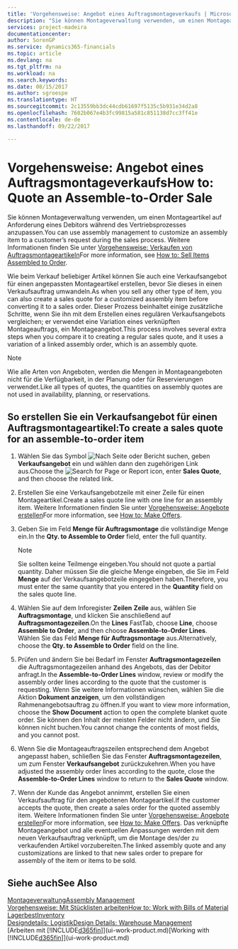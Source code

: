 ```yaml
---
title: 'Vorgehensweise: Angebot eines Auftragsmontageverkaufs | Microsoft Docs'
description: "Sie können Montageverwaltung verwenden, um einen Montageartikel auf Anforderung eines Debitors während des Vertriebsprozesses anzupassen."
services: project-madeira
documentationcenter: 
author: SorenGP
ms.service: dynamics365-financials
ms.topic: article
ms.devlang: na
ms.tgt_pltfrm: na
ms.workload: na
ms.search.keywords: 
ms.date: 08/15/2017
ms.author: sgroespe
ms.translationtype: HT
ms.sourcegitcommit: 2c13559bb3dc44cdb61697f5135c5b931e34d2a8
ms.openlocfilehash: 7602b067e4b3fc99815a581c851138d7cc3ff41e
ms.contentlocale: de-de
ms.lasthandoff: 09/22/2017

---
```

# <a name="how-to-quote-an-assemble-to-order-sale"></a><span data-ttu-id="ca8f7-103">Vorgehensweise: Angebot eines Auftragsmontageverkaufs</span><span class="sxs-lookup"><span data-stu-id="ca8f7-103">How to: Quote an Assemble-to-Order Sale</span></span>
<span data-ttu-id="ca8f7-104">Sie können Montageverwaltung verwenden, um einen Montageartikel auf Anforderung eines Debitors während des Vertriebsprozesses anzupassen.</span><span class="sxs-lookup"><span data-stu-id="ca8f7-104">You can use assembly management to customize an assembly item to a customer’s request during the sales process.</span></span> <span data-ttu-id="ca8f7-105">Weitere Informationen finden Sie unter [Vorgehensweise: Verkaufen von Auftragsmontageartikeln](assembly-how-to-sell-items-assembled-to-order.md)</span><span class="sxs-lookup"><span data-stu-id="ca8f7-105">For more information, see [How to: Sell Items Assembled to Order](assembly-how-to-sell-items-assembled-to-order.md).</span></span>  

<span data-ttu-id="ca8f7-106">Wie beim Verkauf beliebiger Artikel können Sie auch eine Verkaufsangebot für einen angepassten Montageartikel erstellen, bevor Sie dieses in einen Verkaufsauftrag umwandeln.</span><span class="sxs-lookup"><span data-stu-id="ca8f7-106">As when you sell any other type of item, you can also create a sales quote for a customized assembly item before converting it to a sales order.</span></span> <span data-ttu-id="ca8f7-107">Dieser Prozess beinhaltet einige zusätzliche Schritte, wenn Sie ihn mit dem Erstellen eines regulären Verkaufsangebots vergleichen; er verwendet eine Variation eines verknüpften Montageauftrags, ein Montageangebot.</span><span class="sxs-lookup"><span data-stu-id="ca8f7-107">This process involves several extra steps when you compare it to creating a regular sales quote, and it uses a variation of a linked assembly order, which is an assembly quote.</span></span>

> [!NOTE]  
>  <span data-ttu-id="ca8f7-108">Wie alle Arten von Angeboten, werden die Mengen in Montageangeboten nicht für die Verfügbarkeit, in der Planung oder für Reservierungen verwendet.</span><span class="sxs-lookup"><span data-stu-id="ca8f7-108">Like all types of quotes, the quantities on assembly quotes are not used in availability, planning, or reservations.</span></span>  

## <a name="to-create-a-sales-quote-for-an-assemble-to-order-item"></a><span data-ttu-id="ca8f7-109">So erstellen Sie ein Verkaufsangebot für einen Auftragsmontageartikel:</span><span class="sxs-lookup"><span data-stu-id="ca8f7-109">To create a sales quote for an assemble-to-order item</span></span>  
1.  <span data-ttu-id="ca8f7-110">Wählen Sie das Symbol ![Nach Seite oder Bericht suchen](media/ui-search/search_small.png "Symbol Nach Seite oder Bericht suchen"), geben **Verkaufsangebot** ein und wählen dann den zugehörigen Link aus.</span><span class="sxs-lookup"><span data-stu-id="ca8f7-110">Choose the ![Search for Page or Report](media/ui-search/search_small.png "Search for Page or Report icon") icon, enter **Sales Quote**, and then choose the related link.</span></span>  
2.  <span data-ttu-id="ca8f7-111">Erstellen Sie eine Verkaufsangebotzeile mit einer Zeile für einen Montageartikel.</span><span class="sxs-lookup"><span data-stu-id="ca8f7-111">Create a sales quote line with one line for an assembly item.</span></span> <span data-ttu-id="ca8f7-112">Weitere Informationen finden Sie unter [Vorgehensweise: Angebote erstellen](sales-how-make-offers.md)</span><span class="sxs-lookup"><span data-stu-id="ca8f7-112">For more information, see [How to: Make Offers](sales-how-make-offers.md).</span></span>  
3.  <span data-ttu-id="ca8f7-113">Geben Sie im Feld **Menge für Auftragsmontage** die vollständige Menge ein.</span><span class="sxs-lookup"><span data-stu-id="ca8f7-113">In the **Qty. to Assemble to Order** field, enter the full quantity.</span></span>

    > [!NOTE]  
    >  <span data-ttu-id="ca8f7-114">Sie sollten keine Teilmenge eingeben.</span><span class="sxs-lookup"><span data-stu-id="ca8f7-114">You should not quote a partial quantity.</span></span> <span data-ttu-id="ca8f7-115">Daher müssen Sie die gleiche Menge eingeben, die Sie im Feld **Menge** auf der Verkaufsangebotzeile eingegeben haben.</span><span class="sxs-lookup"><span data-stu-id="ca8f7-115">Therefore, you must enter the same quantity that you entered in the **Quantity** field on the sales quote line.</span></span>  

4.  <span data-ttu-id="ca8f7-116">Wählen Sie auf dem Inforegister **Zeilen** **Zeile** aus, wählen Sie **Auftragsmontage**, und klicken Sie anschließend auf **Auftragsmontagezeilen**.</span><span class="sxs-lookup"><span data-stu-id="ca8f7-116">On the **Lines** FastTab, choose **Line**, choose **Assemble to Order**, and then choose **Assemble-to-Order Lines**.</span></span> <span data-ttu-id="ca8f7-117">Wählen Sie das Feld **Menge für Auftragsmontage** aus.</span><span class="sxs-lookup"><span data-stu-id="ca8f7-117">Alternatively, choose the **Qty. to Assemble to Order** field on the line.</span></span>  
5.  <span data-ttu-id="ca8f7-118">Prüfen und ändern Sie bei Bedarf im Fenster **Auftragsmontagezeilen** die Auftragsmontagezeilen anhand des Angebots, das der Debitor anfragt.</span><span class="sxs-lookup"><span data-stu-id="ca8f7-118">In the **Assemble-to-Order Lines** window, review or modify the assembly order lines according to the quote that the customer is requesting.</span></span> <span data-ttu-id="ca8f7-119">Wenn Sie weitere Informationen wünschen, wählen Sie die Aktion **Dokument anzeigen**, um den vollständigen Rahmenangebotsauftrag zu öffnen.</span><span class="sxs-lookup"><span data-stu-id="ca8f7-119">If you want to view more information, choose the **Show Document** action to open the complete blanket quote order.</span></span> <span data-ttu-id="ca8f7-120">Sie können den Inhalt der meisten Felder nicht ändern, und Sie können nicht buchen.</span><span class="sxs-lookup"><span data-stu-id="ca8f7-120">You cannot change the contents of most fields, and you cannot post.</span></span>  
6.  <span data-ttu-id="ca8f7-121">Wenn Sie die Montageauftragszeilen entsprechend dem Angebot angepasst haben, schließen Sie das Fenster **Auftragsmontagezeilen**, um zum Fenster **Verkaufsangebot** zurückzukehren.</span><span class="sxs-lookup"><span data-stu-id="ca8f7-121">When you have adjusted the assembly order lines according to the quote, close the **Assemble-to-Order Lines** window to return to the **Sales Quote** window.</span></span>  
7.  <span data-ttu-id="ca8f7-122">Wenn der Kunde das Angebot annimmt, erstellen Sie einen Verkaufsauftrag für den angebotenen Montageartikel.</span><span class="sxs-lookup"><span data-stu-id="ca8f7-122">If the customer accepts the quote, then create a sales order for the quoted assembly item.</span></span> <span data-ttu-id="ca8f7-123">Weitere Informationen finden Sie unter [Vorgehensweise: Angebote erstellen](sales-how-make-offers.md)</span><span class="sxs-lookup"><span data-stu-id="ca8f7-123">For more information, see [How to: Make Offers](sales-how-make-offers.md).</span></span> <span data-ttu-id="ca8f7-124">Das verknüpfte Montageangebot und alle eventuellen Anpassungen werden mit dem neuen Verkaufsauftrag verknüpft, um die Montage des/der zu verkaufenden Artikel vorzubereiten.</span><span class="sxs-lookup"><span data-stu-id="ca8f7-124">The linked assembly quote and any customizations are linked to that new sales order to prepare for assembly of the item or items to be sold.</span></span>  

## <a name="see-also"></a><span data-ttu-id="ca8f7-125">Siehe auch</span><span class="sxs-lookup"><span data-stu-id="ca8f7-125">See Also</span></span>  
[<span data-ttu-id="ca8f7-126">Montageverwaltung</span><span class="sxs-lookup"><span data-stu-id="ca8f7-126">Assembly Management</span></span>](assembly-assemble-items.md)  
[<span data-ttu-id="ca8f7-127">Vorgehensweise: Mit Stücklisten arbeiten</span><span class="sxs-lookup"><span data-stu-id="ca8f7-127">How to: Work with Bills of Material</span></span>](inventory-how-work-BOMs.md)  
[<span data-ttu-id="ca8f7-128">Lagerbest</span><span class="sxs-lookup"><span data-stu-id="ca8f7-128">Inventory</span></span>](inventory-manage-inventory.md)  
[<span data-ttu-id="ca8f7-129">Designdetails: Logistik</span><span class="sxs-lookup"><span data-stu-id="ca8f7-129">Design Details: Warehouse Management</span></span>](design-details-warehouse-management.md)  
<span data-ttu-id="ca8f7-130">[Arbeiten mit [!INCLUDE[d365fin](includes/d365fin_md.md)]](ui-work-product.md)</span><span class="sxs-lookup"><span data-stu-id="ca8f7-130">[Working with [!INCLUDE[d365fin](includes/d365fin_md.md)]](ui-work-product.md)</span></span>

